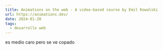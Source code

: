 ```yaml
---
title: Animations on the web - A video-based course by Emil Kowalski
url: https://animations.dev/
date: 2024-01-20
tags:
  - desarrollo web
---
```


es medio caro pero se ve copado
